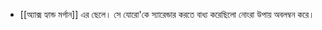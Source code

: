 - [[অ্যাক্স হ্যান্ড মর্গান]] এর ছেলে। সে যোরো'কে স্যারেন্ডার করতে বাধ্য করেছিলো নোংরা উপায় অবলম্বন করে।